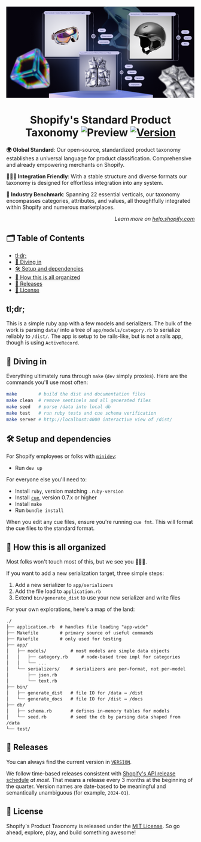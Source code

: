 <p align="center"><img src="./docs/assets/img/header.png" /></p>

<!-- omit in toc -->
<h1 align="center">Shopify's Standard Product Taxonomy <img src="https://img.shields.io/badge/preview-orange.svg" alt="Preview"> <a href="./VERSION"><img src="https://img.shields.io/badge/version-v0.10.0-blue.svg" alt="Version"></a></h1>

**🌍 Global Standard**: Our open-source, standardized product taxonomy establishes a universal language for product classification. Comprehensive and already empowering merchants on Shopify.

**👩🏼‍💻 Integration Friendly**: With a stable structure and diverse formats our taxonomy is designed for effortless integration into any system.

**🚀 Industry Benchmark**: Spanning 22 essential verticals, our taxonomy encompasses categories, attributes, and values, all thoughtfully integrated within Shopify and numerous marketplaces.

<p align="right"><em>Learn more on <a href="https://help.shopify.com/manual/products/details/product-category">help.shopify.com</a></em></p>

<!-- omit in toc -->
## 🗂️ Table of Contents

- [tl;dr;](#tldr)
- [🤿 Diving in](#-diving-in)
- [🛠️ Setup and dependencies](#️-setup-and-dependencies)
- [📂 How this is all organized](#-how-this-is-all-organized)
- [📅 Releases](#-releases)
- [📜 License](#-license)


## tl;dr;

This is a simple ruby app with a few models and serializers. The bulk of the work is parsing `data/` into a tree of `app/models/category.rb` to serialize reliably to `/dist/`. The app is setup to be rails-like, but  is not a rails app, though is using `ActiveRecord`.

## 🤿 Diving in

Everything ultimately runs through `make` (`dev` simply proxies). Here are the commands you'll use most often:

```sh
make        # build the dist and documentation files
make clean  # remove sentinels and all generated files
make seed   # parse /data into local db
make test   # run ruby tests and cue schema verification
make server # http://localhost:4000 interactive view of /dist/
```

## 🛠️ Setup and dependencies

For Shopify employees or folks with [`minidev`](https://github.com/burke/minidev):
- Run `dev up`

For everyone else you'll need to:
- Install `ruby`, version matching `.ruby-version`
- Install [`cue`](https://github.com/cue-lang/cue?tab=readme-ov-file#download-and-install), version 0.7.x or higher
- Install `make`
- Run `bundle install`

When you edit any cue files, ensure you're running `cue fmt`. This will format the cue files to the standard format.

## 📂 How this is all organized

Most folks won't touch most of this, but we see you 👩🏼‍💻.

If you want to add a new serialization target, three simple steps:
1. Add a new serializer to `app/serializers`
2. Add the file load to `application.rb`
3. Extend `bin/generate_dist` to use your new serializer and write files

For your own explorations, here's a map of the land:

```
./
├── application.rb  # handles file loading "app-wide"
├── Makefile        # primary source of useful commands
├── Rakefile        # only used for testing
├── app/
│   ├── models/         # most models are simple data objects
│   │   ├── category.rb     # node-based tree impl for categories
│   │   └── ...
│   └── serializers/    # serializers are per-format, not per-model
│       ├── json.rb
│       └── text.rb
├── bin/
│   ├── generate_dist   # file IO for /data → /dist
│   └── generate_docs   # file IO for /dist → /docs
├── db/
│   ├── schema.rb       # defines in-memory tables for models
│   └── seed.rb         # seed the db by parsing data shaped from /data
└── test/
```

## 📅 Releases

You can always find the current version in [`VERSION`](./VERSION).

We follow time-based releases consistent with [Shopify's API release schedule](https://shopify.dev/docs/api/usage/versioning#release-schedule) _at most_. That means a release every 3 months at the beginning of the quarter. Version names are date-based to be meaningful and semantically unambiguous (for example, `2024-01`).

## 📜 License

Shopify's Product Taxonomy is released under the [MIT License](./LICENSE). So go ahead, explore, play, and build something awesome!
